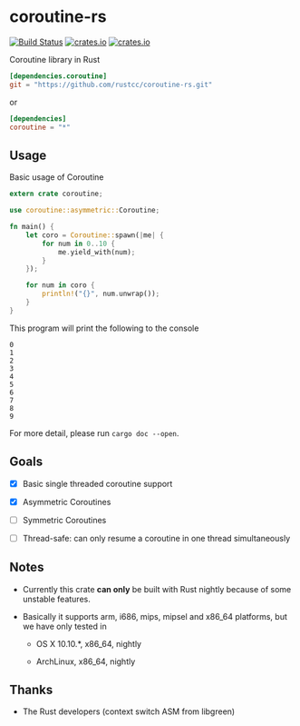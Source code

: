 # coroutine-rs

[![Build Status](https://img.shields.io/travis/rustcc/coroutine-rs.svg)](https://travis-ci.org/rustcc/coroutine-rs) [![crates.io](https://img.shields.io/crates/v/coroutine.svg)](https://crates.io/crates/coroutine) [![crates.io](https://img.shields.io/crates/l/coroutine.svg)](https://crates.io/crates/coroutine)

Coroutine library in Rust

```toml
[dependencies.coroutine]
git = "https://github.com/rustcc/coroutine-rs.git"
```

or

```toml
[dependencies]
coroutine = "*"
```

## Usage

Basic usage of Coroutine

```rust
extern crate coroutine;

use coroutine::asymmetric::Coroutine;

fn main() {
    let coro = Coroutine::spawn(|me| {
        for num in 0..10 {
            me.yield_with(num);
        }
    });

    for num in coro {
        println!("{}", num.unwrap());
    }
}
```

This program will print the following to the console

```
0
1
2
3
4
5
6
7
8
9
```

For more detail, please run `cargo doc --open`.

## Goals

- [x] Basic single threaded coroutine support

- [x] Asymmetric Coroutines

- [ ] Symmetric Coroutines

- [ ] Thread-safe: can only resume a coroutine in one thread simultaneously

## Notes

* Currently this crate **can only** be built with Rust nightly because of some unstable features.

* Basically it supports arm, i686, mips, mipsel and x86_64 platforms, but we have only tested in

    - OS X 10.10.*, x86_64, nightly

    - ArchLinux, x86_64, nightly

## Thanks

- The Rust developers (context switch ASM from libgreen)
